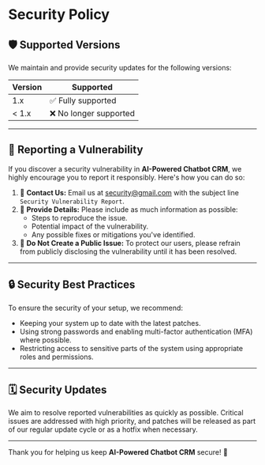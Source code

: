 # Security Policy

## 🛡️ Supported Versions

We maintain and provide security updates for the following versions:

| Version | Supported          |
|---------|--------------------|
| 1.x     | ✅ Fully supported |
| < 1.x   | ❌ No longer supported |

---

## 🐛 Reporting a Vulnerability

If you discover a security vulnerability in **AI-Powered Chatbot CRM**, we highly encourage you to report it responsibly. Here's how you can do so:

1. 📧 **Contact Us:** Email us at [security@gmail.com](mailto:sharmamagi0@gmail.com) with the subject line `Security Vulnerability Report`.
2. 📝 **Provide Details:** Please include as much information as possible:
   - Steps to reproduce the issue.
   - Potential impact of the vulnerability.
   - Any possible fixes or mitigations you've identified.
3. 🚫 **Do Not Create a Public Issue:** To protect our users, please refrain from publicly disclosing the vulnerability until it has been resolved.

---

## 🔒 Security Best Practices

To ensure the security of your setup, we recommend:

- Keeping your system up to date with the latest patches.
- Using strong passwords and enabling multi-factor authentication (MFA) where possible.
- Restricting access to sensitive parts of the system using appropriate roles and permissions.

---

## 🗓️ Security Updates

We aim to resolve reported vulnerabilities as quickly as possible. Critical issues are addressed with high priority, and patches will be released as part of our regular update cycle or as a hotfix when necessary.

---

Thank you for helping us keep **AI-Powered Chatbot CRM** secure! 🙌
